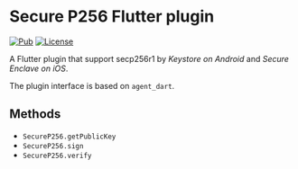 # Secure P256 Flutter plugin

[![Pub](https://img.shields.io/pub/v/secp256r1?color=42a012&include_prereleases&logo=dart&style=flat-square)](https://pub.dev/packages/secp256r1)
[![License](https://img.shields.io/github/license/AstroxNetwork/flutter_secp256r1?style=flat-square)](https://github.com/AstroxNetwork/flutter_secp256r1/blob/main/LICENSE)

A Flutter plugin that support secp256r1 by *Keystore on Android* and *Secure Enclave on iOS*.

The plugin interface is based on `agent_dart`.

## Methods

- `SecureP256.getPublicKey`
- `SecureP256.sign`
- `SecureP256.verify`
